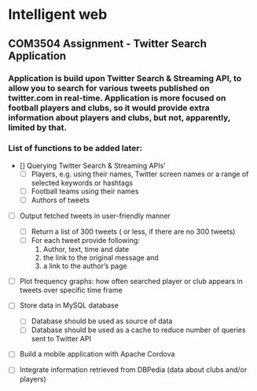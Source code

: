 # Intelligent web
## COM3504 Assignment - Twitter Search Application

### Application is build upon Twitter Search & Streaming API, to allow you to search for various tweets published on twitter.com in real-time. Application is more focused on football players and clubs, so it would provide extra information about players and clubs, but not, apparently, limited by that.

### List of functions to be added later:
- [] Querying Twitter Search & Streaming APIs'
    - [ ] Players, e.g. using their names, Twitter screen names or a range of selected keywords or hashtags
    - [ ] Football teams using their names
    - [ ] Authors of tweets
- [ ] Output fetched tweets in user-friendly manner
    - [ ] Return a list of 300 tweets ( or less, if there are no 300 tweets)
    - [ ] For each tweet provide following:
      1. Author, text, time and date
      2. the link to the original message and
      3. a link to the author’s page
- [ ] Plot frequency graphs: how often searched player or club appears in tweets over specific time frame
- [ ] Store data in MySQL database
    - [ ] Database should be used as source of data
    - [ ] Database should be used as a cache to reduce number of queries sent to Twitter API
- [ ] Build a mobile application with Apache Cordova
- [ ] Integrate information retrieved from DBPedia (data about clubs and/or players)
  
